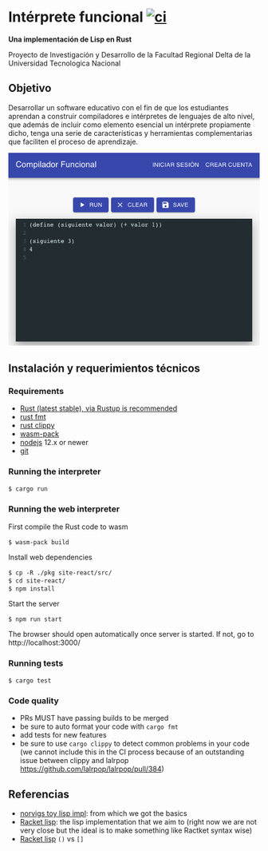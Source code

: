 # Intérprete funcional [![ci](https://github.com/UTN-FRD/construccion-compilador/actions/workflows/rust.yml/badge.svg?branch=master&event=status)](https://github.com/UTN-FRD/construccion-compilador/actions/workflows/rust.yml)

**Una implementación de Lisp en Rust** 

Proyecto de Investigación y Desarrollo de la Facultad Regional Delta de la Universidad Tecnologica Nacional


## Objetivo

Desarrollar un software educativo con el fin de que los estudiantes aprendan a construir compiladores e intérpretes 
de lenguajes de alto nivel, que además de incluir como elemento esencial un intérprete propiamente dicho, 
tenga una serie de características y herramientas complementarias que faciliten el proceso de aprendizaje. 

![](consola.png)



## Instalación y requerimientos técnicos

### Requirements

- [Rust (latest stable), via Rustup is recommended](https://www.rust-lang.org/tools/install)
- [rust fmt](https://github.com/rust-lang/rustfmt)
- [rust clippy](https://github.com/rust-lang/rust-clippy)
- [wasm-pack](https://rustwasm.github.io/docs/wasm-pack/)
- [nodejs](https://nodejs.org/es/) 12.x or newer
- [git](...)

### Running the interpreter

```
$ cargo run
```

### Running the web interpreter

First compile the Rust code to wasm

```
$ wasm-pack build
```

Install web dependencies

```
$ cp -R ./pkg site-react/src/
$ cd site-react/
$ npm install
```

Start the server

```
$ npm run start
```

The browser should open automatically once server is started.
If not, go to http://localhost:3000/


### Running tests

```
$ cargo test
```

### Code quality

- PRs MUST have passing builds to be merged
- be sure to auto format your code with `cargo fmt`
- add tests for new features
- be sure to use `cargo clippy` to detect common problems in your code (we cannot include this in the CI process because of an outstanding issue between clippy and lalrpop https://github.com/lalrpop/lalrpop/pull/384)


## Referencias

- [norvigs toy lisp impl](http://norvig.com/lispy.html): from which we got the basics
- [Racket lisp](https://docs.racket-lang.org/getting-started/index.html): the lisp implementation that we aim to (right now we are not very close but the ideal is to make something like Ractket syntax wise)
- [Racket lisp](https://stackoverflow.com/questions/41417892/what-is-the-difference-between-and-brackets-in-racket-lisp-programming) `()` vs `[]`
